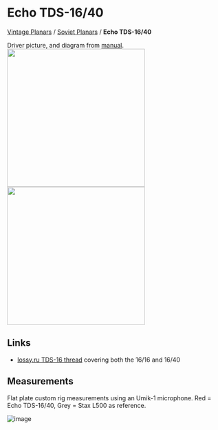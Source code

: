 # Echo TDS-16/40

[Vintage Planars](../) / [Soviet Planars](./) / **Echo TDS-16/40**

Driver picture, and diagram from [manual](http://www.lossy.ru/forums/showpost.php?p=7784&postcount=163).
<br><a href="https://headphonegits.org/assets/vintage-planars/soviet/Echo-TDS-16-40/0fd06d13-1556-4801-b7cf-aa1f956378bf.png"><img src="https://headphonegits.org/assets/vintage-planars/soviet/Echo-TDS-16-40/0fd06d13-1556-4801-b7cf-aa1f956378bf.png" width="320" /></a>  
<a href="https://github.com/ludoo/HeadphoneGits/assets/66007/35766858-367e-4bfa-bb65-dd85b4ae19e0"><img src="https://github.com/ludoo/HeadphoneGits/assets/66007/35766858-367e-4bfa-bb65-dd85b4ae19e0" width="320" /></a>  

## Links

- [lossy.ru TDS-16 thread](http://www.lossy.ru/forums/showthread.php?t=9) covering both the 16/16 and 16/40

## Measurements

Flat plate custom rig measurements using an Umik-1 microphone. Red = Echo TDS-16/40, Grey = Stax L500 as reference.

![image](https://github.com/ludoo/HeadphoneGits/assets/66007/45a9a556-fc99-461a-a78c-4944d01ce9db)
